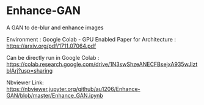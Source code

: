 # Enhance-GAN
A GAN to de-blur and enhance images

Environment : Google Colab - GPU Enabled
Paper for Architecture : https://arxiv.org/pdf/1711.07064.pdf

Can be directly run in Google Colab : https://colab.research.google.com/drive/1N3swShzeANECFBsejxA935wJIztbIArj?usp=sharing

Nbviewer Link:
</br>
https://nbviewer.jupyter.org/github/au1206/Enhance-GAN/blob/master/Enhance_GAN.ipynb
